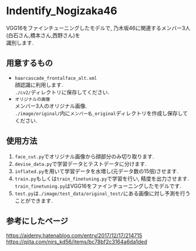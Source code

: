 # Indentify_Nogizaka46
VGG16をファインチューニングしたモデルで, 乃木坂46に関連するメンバー3人(白石さん,橋本さん,西野さん)を  
識別します.

## 用意するもの  
- `haarcascade_frontalface_alt.xml`  
  顔認識に利用します.  
  `./cv2/`ディレクトリに保存してください.  
- `オリジナルの画像`  
  メンバー3人のオリジナル画像.  
  `./image/original/`内に`メンバー名_original`ディレクトリを作成し保存してください.  
  
## 使用方法  
1. `face_cut.py`でオリジナル画像から顔部分のみ切り取ります.  
1. `devise_data.py`で学習データとテストデータに分けます.  
1. `inflated.py`を用いて学習データを水増し(元データ数の15倍)させます.  
1. `train.py`もしくは`train_finetuning.py`で学習を行い, 精度を出力させます.  
   `train_finetuning.py`はVGG16をファインチューニングしたモデルです.
1. `test.py`は`./image/test_data/original_test/`にある画像に対し予測を行うことができます.  

## 参考にしたページ  
https://aidemy.hatenablog.com/entry/2017/12/17/214715  
https://qiita.com/nirs_kd56/items/bc78bf2c3164a6da1ded  
